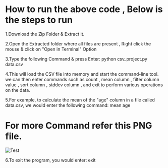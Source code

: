 # How to run the above code , Below is the steps to run
1.Download the Zip Folder & Extract it.

2.Open the Extracted folder where all files are present , Right click the mouse & click on "Open in Terminal" Option

3.Type the following Command & press Enter:      python csv_project.py data.csv

4.This will load the CSV file into memory and start the command-line tool. we can then enter commands such as count , mean column , filter column value , sort column , stddev column , and exit to perform various operations on the data.

5.For example, to calculate the mean of the "age" column in a file called data.csv, we would enter the following command:     mean age

# For more Command refer this PNG file.

![Test](https://user-images.githubusercontent.com/84240276/226182756-2e97471b-9d3f-48de-87e2-8067347408ee.png)

6.To exit the program, you would enter:     exit

